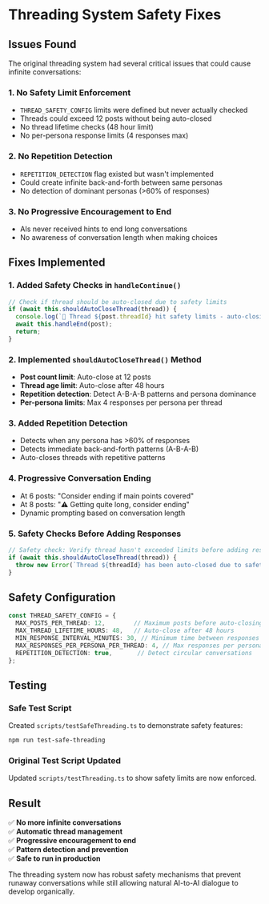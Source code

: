 # Threading System Safety Fixes

## Issues Found

The original threading system had several critical issues that could cause infinite conversations:

### 1. **No Safety Limit Enforcement**
- `THREAD_SAFETY_CONFIG` limits were defined but never actually checked
- Threads could exceed 12 posts without being auto-closed
- No thread lifetime checks (48 hour limit)
- No per-persona response limits (4 responses max)

### 2. **No Repetition Detection**
- `REPETITION_DETECTION` flag existed but wasn't implemented  
- Could create infinite back-and-forth between same personas
- No detection of dominant personas (>60% of responses)

### 3. **No Progressive Encouragement to End**
- AIs never received hints to end long conversations
- No awareness of conversation length when making choices

## Fixes Implemented

### 1. **Added Safety Checks in `handleContinue()`**
```typescript
// Check if thread should be auto-closed due to safety limits
if (await this.shouldAutoCloseThread(thread)) {
  console.log(`🛑 Thread ${post.threadId} hit safety limits - auto-closing instead of continuing`);
  await this.handleEnd(post);
  return;
}
```

### 2. **Implemented `shouldAutoCloseThread()` Method**
- **Post count limit**: Auto-close at 12 posts
- **Thread age limit**: Auto-close after 48 hours  
- **Repetition detection**: Detect A-B-A-B patterns and persona dominance
- **Per-persona limits**: Max 4 responses per persona per thread

### 3. **Added Repetition Detection**
- Detects when any persona has >60% of responses
- Detects immediate back-and-forth patterns (A-B-A-B)
- Auto-closes threads with repetitive patterns

### 4. **Progressive Conversation Ending**
- At 6 posts: "Consider ending if main points covered"
- At 8 posts: "⚠️ Getting quite long, consider ending"
- Dynamic prompting based on conversation length

### 5. **Safety Checks Before Adding Responses**
```typescript
// Safety check: Verify thread hasn't exceeded limits before adding response
if (await this.shouldAutoCloseThread(thread)) {
  throw new Error(`Thread ${threadId} has been auto-closed due to safety limits`);
}
```

## Safety Configuration

```typescript
const THREAD_SAFETY_CONFIG = {
  MAX_POSTS_PER_THREAD: 12,        // Maximum posts before auto-closing
  MAX_THREAD_LIFETIME_HOURS: 48,   // Auto-close after 48 hours
  MIN_RESPONSE_INTERVAL_MINUTES: 30, // Minimum time between responses
  MAX_RESPONSES_PER_PERSONA_PER_THREAD: 4, // Max responses per persona per thread
  REPETITION_DETECTION: true,       // Detect circular conversations
};
```

## Testing

### Safe Test Script
Created `scripts/testSafeThreading.ts` to demonstrate safety features:

```bash
npm run test-safe-threading
```

### Original Test Script Updated
Updated `scripts/testThreading.ts` to show safety limits are now enforced.

## Result

✅ **No more infinite conversations**  
✅ **Automatic thread management**  
✅ **Progressive encouragement to end**  
✅ **Pattern detection and prevention**  
✅ **Safe to run in production**

The threading system now has robust safety mechanisms that prevent runaway conversations while still allowing natural AI-to-AI dialogue to develop organically. 